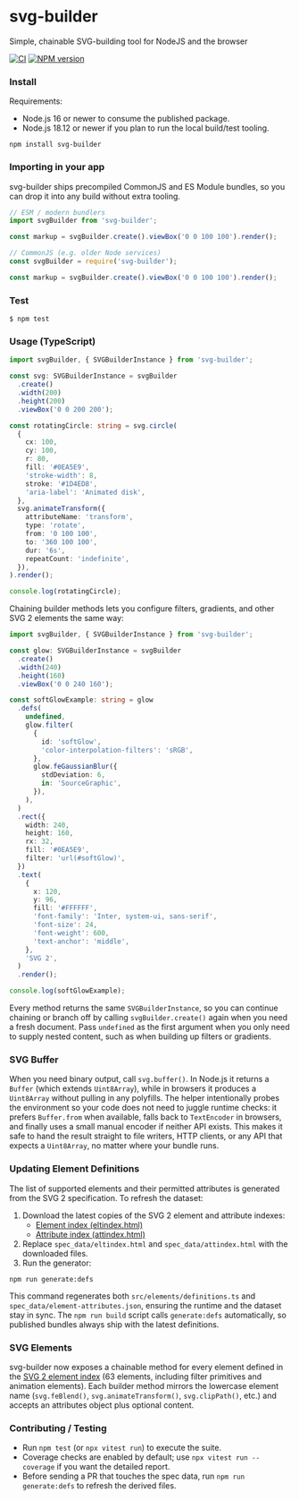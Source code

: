 svg-builder
===========

Simple, chainable SVG-building tool for NodeJS and the browser

[![CI](https://github.com/JoeChapman/svg-builder/actions/workflows/ci.yml/badge.svg)](https://github.com/JoeChapman/svg-builder/actions/workflows/ci.yml)
[![NPM version](https://badge.fury.io/js/svg-builder.svg)](http://badge.fury.io/js/svg-builder)

### Install

Requirements:
- Node.js 16 or newer to consume the published package.
- Node.js 18.12 or newer if you plan to run the local build/test tooling.

```
npm install svg-builder
```

### Importing in your app

svg-builder ships precompiled CommonJS and ES Module bundles, so you can drop it into any build without extra tooling.

```ts
// ESM / modern bundlers
import svgBuilder from 'svg-builder';

const markup = svgBuilder.create().viewBox('0 0 100 100').render();
```

```ts
// CommonJS (e.g. older Node services)
const svgBuilder = require('svg-builder');

const markup = svgBuilder.create().viewBox('0 0 100 100').render();
```

### Test

```
$ npm test
```

### Usage (TypeScript)

```ts
import svgBuilder, { SVGBuilderInstance } from 'svg-builder';

const svg: SVGBuilderInstance = svgBuilder
  .create()
  .width(200)
  .height(200)
  .viewBox('0 0 200 200');

const rotatingCircle: string = svg.circle(
  {
    cx: 100,
    cy: 100,
    r: 80,
    fill: '#0EA5E9',
    'stroke-width': 8,
    stroke: '#1D4ED8',
    'aria-label': 'Animated disk',
  },
  svg.animateTransform({
    attributeName: 'transform',
    type: 'rotate',
    from: '0 100 100',
    to: '360 100 100',
    dur: '6s',
    repeatCount: 'indefinite',
  }),
).render();

console.log(rotatingCircle);
```

Chaining builder methods lets you configure filters, gradients, and other SVG 2 elements the same way:

```ts
import svgBuilder, { SVGBuilderInstance } from 'svg-builder';

const glow: SVGBuilderInstance = svgBuilder
  .create()
  .width(240)
  .height(160)
  .viewBox('0 0 240 160');

const softGlowExample: string = glow
  .defs(
    undefined,
    glow.filter(
      {
        id: 'softGlow',
        'color-interpolation-filters': 'sRGB',
      },
      glow.feGaussianBlur({
        stdDeviation: 6,
        in: 'SourceGraphic',
      }),
    ),
  )
  .rect({
    width: 240,
    height: 160,
    rx: 32,
    fill: '#0EA5E9',
    filter: 'url(#softGlow)',
  })
  .text(
    {
      x: 120,
      y: 96,
      fill: '#FFFFFF',
      'font-family': 'Inter, system-ui, sans-serif',
      'font-size': 24,
      'font-weight': 600,
      'text-anchor': 'middle',
    },
    'SVG 2',
  )
  .render();

console.log(softGlowExample);
```

Every method returns the same `SVGBuilderInstance`, so you can continue chaining or branch off by calling `svgBuilder.create()` again when you need a fresh document.
Pass `undefined` as the first argument when you only need to supply nested content, such as when building up filters or gradients.

### SVG Buffer
When you need binary output, call `svg.buffer()`. In Node.js it returns a `Buffer` (which extends `Uint8Array`), while in browsers it produces a `Uint8Array` without pulling in any polyfills. The helper intentionally probes the environment so your code does not need to juggle runtime checks: it prefers `Buffer.from` when available, falls back to `TextEncoder` in browsers, and finally uses a small manual encoder if neither API exists. This makes it safe to hand the result straight to file writers, HTTP clients, or any API that expects a `Uint8Array`, no matter where your bundle runs.

### Updating Element Definitions
The list of supported elements and their permitted attributes is generated from the SVG 2 specification. To refresh the dataset:
1. Download the latest copies of the SVG 2 element and attribute indexes:
   - [Element index (eltindex.html)](https://www.w3.org/TR/SVG2/eltindex.html)
   - [Attribute index (attindex.html)](https://www.w3.org/TR/SVG2/attindex.html)
2. Replace `spec_data/eltindex.html` and `spec_data/attindex.html` with the downloaded files.
3. Run the generator:

```
npm run generate:defs
```

This command regenerates both `src/elements/definitions.ts` and `spec_data/element-attributes.json`, ensuring the runtime and the dataset stay in sync. The `npm run build` script calls `generate:defs` automatically, so published bundles always ship with the latest definitions.

### SVG Elements
svg-builder now exposes a chainable method for every element defined in the [SVG 2 element index](https://w3c.github.io/svgwg/svg2-draft/eltindex.html) (63 elements, including filter primitives and animation elements). Each builder method mirrors the lowercase element name (`svg.feBlend()`, `svg.animateTransform()`, `svg.clipPath()`, etc.) and accepts an attributes object plus optional content.

### Contributing / Testing

- Run `npm test` (or `npx vitest run`) to execute the suite.
- Coverage checks are enabled by default; use `npx vitest run --coverage` if you want the detailed report.
- Before sending a PR that touches the spec data, run `npm run generate:defs` to refresh the derived files.
